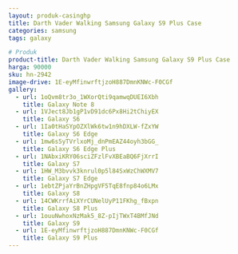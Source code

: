 ```yaml
---
layout: produk-casinghp
title: Darth Vader Walking Samsung Galaxy S9 Plus Case
categories: samsung
tags: galaxy

# Produk
product-title: Darth Vader Walking Samsung Galaxy S9 Plus Case
harga: 90000
sku: hn-2942
image-drive: 1E-eyMfinwrftjzoH887DmnKNWc-F0CGf
gallery:
  - url: 1oQvm8tr3o_1WXorQti9qamwqDUEI6Xbh
    title: Galaxy Note 8
  - url: 1VJect8Jb1gP1vD91dc6Px8Hi2tChiyEX
    title: Galaxy S6
  - url: 1Ia0tHaSYpOZXlWk6tw1n9hDXLW-fZxYW
    title: Galaxy S6 Edge
  - url: 1mw6s5yTVrlxoMj_dnPmEAZ44oyh3bGG_
    title: Galaxy S6 Edge Plus
  - url: 1NAbxiKRY06sciZFzlFvXBEaBQ6FjXrrI
    title: Galaxy S7
  - url: 1HW_M3bvvk3knrul0p5l84SxWzChWXMV7
    title: Galaxy S7 Edge
  - url: 1ebtZPjaYrBnZHpgVF5TqE8fnp84o6LMx
    title: Galaxy S8
  - url: 14CWKrrfAiXYrCUNelUyP11FKhg_fBxpn
    title: Galaxy S8 Plus
  - url: 1ouuNwhoxNzMak5_8Z-pIjTWxT4BMfJNd
    title: Galaxy S9
  - url: 1E-eyMfinwrftjzoH887DmnKNWc-F0CGf
    title: Galaxy S9 Plus
---
```

